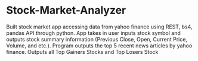 # Stock-Market-Analyzer
Built stock market app accessing data from yahoo finance using REST, bs4, pandas API through python. App takes in user inputs stock symbol and outputs stock summary information (Previous Close, Open, Current Price, Volume, and etc.). Program outputs the top 5 recent news articles by yahoo finance. Outputs all Top Gainers Stocks and Top Losers Stock

